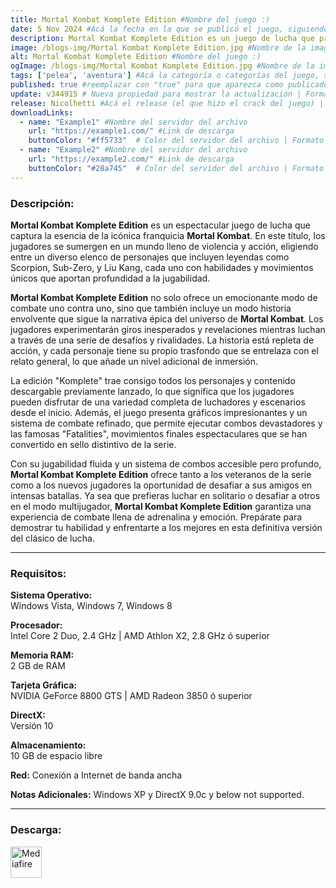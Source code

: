 ```yaml
---
title: Mortal Kombat Komplete Edition #Nombre del juego :)
date: 5 Nov 2024 #Acá la fecha en la que se publicó el juego, siguiendo este formato: Dia "30", Mes "Oct", Año "2024" = como debe quedar: 30 Oct 2024
description: Mortal Kombat Komplete Edition es un juego de lucha que presenta un elenco variado de personajes icónicos, cada uno con movimientos únicos y brutales "Fatalities". Disfruta de combates intensos en un modo historia envolvente y accede a todo el contenido descargable. Prepárate para la acción y la violencia en este clásico de la franquicia **Mortal Kombat**. #Acá una mini descripción del juego
image: /blogs-img/Mortal Kombat Komplete Edition.jpg #Nombre de la imagen, por lo general es exactamente el mismo nombre que el juego excluyendo lo ":" (Dos puntos)
alt: Mortal Kombat Komplete Edition #Nombre del juego :)
ogImage: /blogs-img/Mortal Kombat Komplete Edition.jpg #Nombre de la imagen, por lo general es exactamente el mismo nombre que el juego excluyendo lo ":" (Dos puntos)
tags: ['pelea', 'aventura'] #Acá la categoría o categorías del juego, si es más de una se coloca en este formato: ['categoría1', 'categoría2']
published: true #reemplazar con "true" para que aparezca como publicado
update: v344915 # Nueva propiedad para mostrar la actualización | Formato: v1.0.0
release: Nicolhetti #Acá el release (el que hizo el crack del juego) | Formato: Nicolhetti
downloadLinks:
  - name: "Example1" #Nombre del servidor del archivo
    url: "https://example1.com/" #Link de descarga
    buttonColor: "#ff5733"  # Color del servidor del archivo | Formato hexadecimal | MediaFire: #0171F0 | Buzzheavier: #FF6600 |
  - name: "Example2" #Nombre del servidor del archivo
    url: "https://example2.com/" #Link de descarga
    buttonColor: "#28a745"  # Color del servidor del archivo | Formato hexadecimal | MediaFire: #0171F0 | Buzzheavier: #FF6600 |
---
```


<!--En VSCode seleccionando una palabra, por ejemplo: "Mortal Kombat Komplete Edition" y apretando Ctrl+F2 se seleccionan todas las palabras iguales-->

### Descripción:
**Mortal Kombat Komplete Edition** es un espectacular juego de lucha que captura la esencia de la icónica franquicia **Mortal Kombat**. En este título, los jugadores se sumergen en un mundo lleno de violencia y acción, eligiendo entre un diverso elenco de personajes que incluyen leyendas como Scorpion, Sub-Zero, y Liu Kang, cada uno con habilidades y movimientos únicos que aportan profundidad a la jugabilidad.

**Mortal Kombat Komplete Edition** no solo ofrece un emocionante modo de combate uno contra uno, sino que también incluye un modo historia envolvente que sigue la narrativa épica del universo de **Mortal Kombat**. Los jugadores experimentarán giros inesperados y revelaciones mientras luchan a través de una serie de desafíos y rivalidades. La historia está repleta de acción, y cada personaje tiene su propio trasfondo que se entrelaza con el relato general, lo que añade un nivel adicional de inmersión.

La edición "Komplete" trae consigo todos los personajes y contenido descargable previamente lanzado, lo que significa que los jugadores pueden disfrutar de una variedad completa de luchadores y escenarios desde el inicio. Además, el juego presenta gráficos impresionantes y un sistema de combate refinado, que permite ejecutar combos devastadores y las famosas "Fatalities", movimientos finales espectaculares que se han convertido en sello distintivo de la serie.

Con su jugabilidad fluida y un sistema de combos accesible pero profundo, **Mortal Kombat Komplete Edition** ofrece tanto a los veteranos de la serie como a los nuevos jugadores la oportunidad de desafiar a sus amigos en intensas batallas. Ya sea que prefieras luchar en solitario o desafiar a otros en el modo multijugador, **Mortal Kombat Komplete Edition** garantiza una experiencia de combate llena de adrenalina y emoción. Prepárate para demostrar tu habilidad y enfrentarte a los mejores en esta definitiva versión del clásico de lucha.
<!--Prompt para Chat-GPT: Hazme una descripción para el juego "Mortal Kombat Komplete Edition" y cada que menciones "Mortal Kombat Komplete Edition" ponlo en negrita -->

---

### Requisitos:
**Sistema Operativo:**  
Windows Vista, Windows 7, Windows 8

**Procesador:**  
Intel Core 2 Duo, 2.4 GHz | AMD Athlon X2, 2.8 GHz ó superior

**Memoria RAM:**  
2 GB de RAM

**Tarjeta Gráfica:**  
NVIDIA GeForce 8800 GTS | AMD Radeon 3850 ó superior

**DirectX:**  
Versión 10

**Almacenamiento:**  
10 GB de espacio libre

**Red:**
Conexión a Internet de banda ancha

**Notas Adicionales:**
Windows XP y DirectX 9.0c y below not supported.

<!--Si falta o sobra un requisito se quita o se agrega manteniendo el mismo formato-->

---

### Descarga:

[<img src="https://gist.github.com/cxmeel/0dbc95191f239b631c3874f4ccf114e2/raw/download.svg" alt="Mediafire" height="50" />](https://www.mediafire.com/file/9wcg5b1oux12jis/Mortal_Kombat_Komplete_Edition.zip/file)

<!-- # se debe reemplazar por el link de descarga-->

<!--NOMBRE-DEL-SERVICIO se debe reemplazar por el servicio donde está subido el juego-->